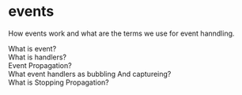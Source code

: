 # events
How events work and what are the terms we use for event hanndling.

What is event? <br>
What is handlers? <br>
Event Propagation? <br>
What event handlers as bubbling And captureing? <br>
What is Stopping Propagation? <br>
